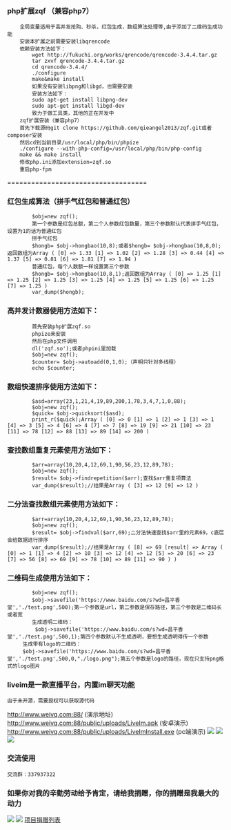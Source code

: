 ### php扩展zqf （兼容php7）
	    全局变量适用于高并发抢购、秒杀，红包生成，数组算法处理等,由于添加了二维码生成功能
	    安装本扩展之前需要安装libqrencode
	    依赖安装方法如下：
            wget http://fukuchi.org/works/qrencode/qrencode-3.4.4.tar.gz
            tar zxvf qrencode-3.4.4.tar.gz
            cd qrencode-3.4.4/
            ./configure
            make&make install
            如果没有安装libpng和libgd，也需要安装
            安装方法如下：
            sudo apt-get install libpng-dev
            sudo apt-get install libgd-dev
            致力于做工具类，其他的正在开发中
	    zqf扩展安装（兼容php7）
	    首先下载源码git clone https://github.com/qieangel2013/zqf.git或者composer安装
	    然后cd到当前目录/usr/local/php/bin/phpize
	    ./configure --with-php-config=/usr/local/php/bin/php-config
	    make && make install
	    修改php.ini添加extension=zqf.so
	    重启php-fpm
===================================
### 红包生成算法（拼手气红包和普通红包）
            $obj=new zqf();
            第一个参数是红包总额，第二个人参数红包数量，第三个参数默认代表拼手气红包，设置为1的话为普通红包
            拼手气红包
            $hongb= $obj->hongbao(10,8);或者$hongb= $obj->hongbao(10,8,0);返回数组为Array ( [0] => 1.33 [1] => 1.02 [2] => 1.28 [3] => 0.44 [4] => 1.37 [5] => 0.81 [6] => 1.81 [7] => 1.94 )
            普通红包，每个人数额一样设置第三个参数
            $hongb= $obj->hongbao(10,8,1);返回数组为Array ( [0] => 1.25 [1] => 1.25 [2] => 1.25 [3] => 1.25 [4] => 1.25 [5] => 1.25 [6] => 1.25 [7] => 1.25 )
            var_dump($hongb);
### 高并发计数器使用方法如下：
            首先安装php扩展zqf.so
            phpize来安装
            然后在php文件调用
            dl('zqf.so');或者phpini里加载
            $obj=new zqf();
            $counter= $obj->autoadd(0,1,0);（声明只针对多线程）
            echo $counter;
### 数组快速排序使用方法如下：
            $asd=array(23,1,21,4,19,89,200,1,78,3,4,7,1,0,88);
            $obj=new zqf();
            $quick= $obj->quicksort($asd);
            print_r($quick);Array ( [0] => 0 [1] => 1 [2] => 1 [3] => 1 [4] => 3 [5] => 4 [6] => 4 [7] => 7 [8] => 19 [9] => 21 [10] => 23 [11] => 78 [12] => 88 [13] => 89 [14] => 200 )
### 查找数组重复元素使用方法如下：
            $arr=array(10,20,4,12,69,1,90,56,23,12,89,78);
            $obj=new zqf();
            $result= $obj->findrepetition($arr);查找$arr重复项算法
            var_dump($result);//结果是Array ( [3] => 12 [9] => 12 )
### 二分法查找数组元素使用方法如下：
            $arr=array(10,20,4,12,69,1,90,56,23,12,89,78);
            $obj=new zqf();
            $result= $obj->findval($arr,69);二分法快速查找$arr里的元素69，c底层会给数据进行排序
            var_dump($result);//结果是Array ( [8] => 69 [result] => Array ( [0] => 1 [1] => 4 [2] => 10 [3] => 12 [4] => 12 [5] => 20 [6] => 23 [7] => 56 [8] => 69 [9] => 78 [10] => 89 [11] => 90 ) )
### 二维码生成使用方法如下：
            $obj=new zqf();
            $obj->savefile('https://www.baidu.com/s?wd=昌平香堂','./test.png',500);第一个参数是url，第二参数是保存路径，第三个参数是二维码长或者宽
            生成透明二维码：
             $obj->savefile('https://www.baidu.com/s?wd=昌平香堂','./test.png',500,1);第四个参数默认不生成透明，要想生成透明得传一个参数
	     生成带有logo的二维码：
	     $obj->savefile('https://www.baidu.com/s?wd=昌平香堂','./test.png',500,0,"./logo.png");第五个参数是logo的路径，现在只支持png格式的logo图片
### liveim是一款直播平台，内置im聊天功能
	由于未开源，需要授权可以获取源代码
http://www.weivq.com:88/ (演示地址)<br/>
http://www.weivq.com:88/public/uploads/LiveIm.apk (安卓演示)<br/>
http://www.weivq.com:88/public/uploads/LiveImInstall.exe (pc端演示)
![](https://github.com/qieangel2013/yaf/blob/master/public/images/windowspc.png)
![](https://github.com/qieangel2013/yaf/blob/master/public/images/jt.png)
![](https://github.com/qieangel2013/yaf/blob/master/public/images/jtmobilet.png)
### 交流使用
	交流群：337937322
### 如果你对我的辛勤劳动给予肯定，请给我捐赠，你的捐赠是我最大的动力
![](https://github.com/qieangel2013/zys/blob/master/public/images/pw.jpg)
![](https://github.com/qieangel2013/zys/blob/master/public/images/pay.png)
[项目捐赠列表](https://github.com/qieangel2013/zys/wiki/%E9%A1%B9%E7%9B%AE%E6%8D%90%E8%B5%A0)
